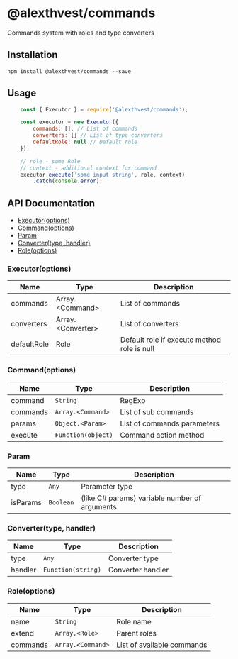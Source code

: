 # @alexthvest/commands

Commands system with roles and type converters

## Installation

`npm install @alexthvest/commands --save`

## Usage

``` js
    const { Executor } = require('@alexthvest/commands');

    const executor = new Executor({
        commands: [], // List of commands
        converters: [] // List of type converters
        defaultRole: null // Default role
    });

    // role - some Role
    // context - additional context for command
    executor.execute('some input string', role, context)
        .catch(console.error);
```

## API Documentation

* [Executor(options)](#Executor)
* [Command(options)](#Command)
* [Param](#Param)
* [Converter(type, handler)](#Converter)
* [Role(options)](#Role)

<a name="Executor"></a>
### Executor(options)

| Name | Type | Description |
| ---- | ---- | ----------- |
| commands | Array.&lt;Command&gt; | List of commands |
| converters | Array.&lt;Converter&gt; | List of converters |
| defaultRole | Role | Default role if execute method role is null |

<a name="Command"></a>
### Command(options)

| Name | Type | Description |
| ---- | ---- | ----------- |
| command | <code>String | RegExp</code> | Command |
| commands | <code>Array.&lt;Command&gt;</code> | List of sub commands |
| params | <code>Object.&lt;Param&gt;</code> | List of commands parameters |
| execute | <code>Function(object)</object> | Command action method |

<a name="Param"></a>
### Param

| Name | Type | Description |
| ---- | ---- | ----------- |
| type | <code>Any<code> | Parameter type |
| isParams | <code>Boolean</code> | (like C# params) variable number of arguments |

<a name="Converter"></a>
### Converter(type, handler)

| Name | Type | Description |
| ---- | ---- | ----------- |
| type | <code>Any</code> | Converter type |
| handler | <code>Function(string)</code> | Converter handler |

<a name="Role"></a>
### Role(options)

| Name | Type | Description |
| ---- | ---- | ----------- |
| name | <code>String</code> | Role name |
| extend | <code>Array.&lt;Role&gt;</code> | Parent roles |
| commands | <code>Array.&lt;Command&gt;</code> | List of available commands |